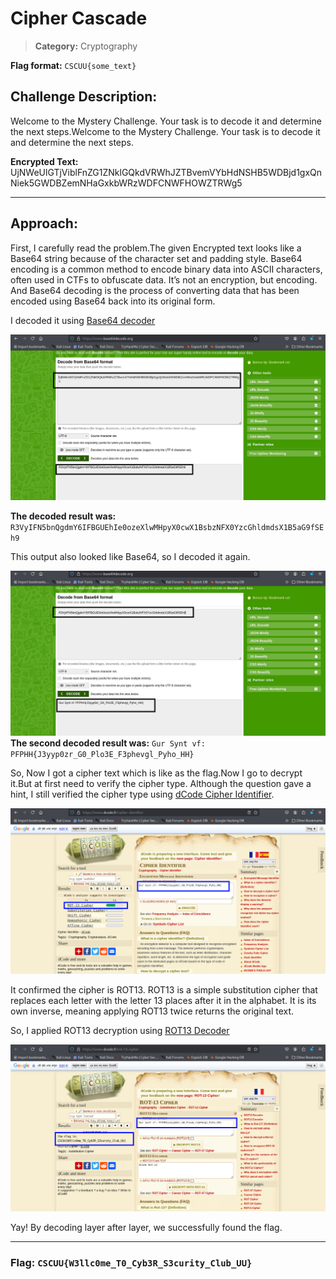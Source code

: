 # Cipher Cascade 
> **Category:** Cryptography

**Flag format:** ``CSCUU{some_text}``

## Challenge Description:

Welcome to the Mystery Challenge. Your task is to decode it and determine the next steps.Welcome to the Mystery Challenge. Your task is to decode it and determine the next steps.

**Encrypted Text:** UjNWeUlGTjViblFnZG1ZNklGQkdVRWhJZTBvemVYbHdNSHB5WDBjd1gxQnNiek5GWDBZemNHaGxkbWRzWDFCNWFHOWZTRWg5


---

## Approach:

First, I carefully read the problem.The given Encrypted text looks like a Base64 string because of the character set and padding style. Base64 encoding is a common method to encode binary data into ASCII characters, often used in CTFs to obfuscate data. It’s not an encryption, but encoding. And Base64 decoding is the process of converting data that has been encoded using Base64 back into its original form.
 

I decoded it using [Base64 decoder](https://www.base64decode.org/)

![First Decode Screenshot](../Image_Folder/cipher_cascade_1.jpg)

  
**The decoded result was:** ``R3VyIFN5bnQgdmY6IFBGUEhIe0ozeXlwMHpyX0cwX1BsbzNFX0YzcGhldmdsX1B5aG9fSEh9``

This output also looked like Base64, so I decoded it again.



![Second Decode Screenshot](../Image_Folder/cipher_cascade_2.jpg)
**The second decoded result was:**  ``Gur Synt vf: PFPHH{J3yyp0zr_G0_Plo3E_F3phevgl_Pyho_HH}``

So, Now I got a cipher text which is like as the flag.Now I go to decrypt it.But at first need to verify the cipher type.
Although the question gave a hint, I still verified the cipher type using [dCode Cipher Identifier](https://www.dcode.fr/cipher-identifier).  


![Cipher Identifier Screenshot](../Image_Folder/cipher_cascade_3.jpg)

It confirmed the cipher is ROT13. 
ROT13 is a simple substitution cipher that replaces each letter with the letter 13 places after it in the alphabet. It is its own inverse, meaning applying ROT13 twice returns the original text.  


So, I applied ROT13 decryption using [ROT13 Decoder](https://www.dcode.fr/rot-13-cipher)

![Final Decode Screenshot](../Image_Folder/cipher_cascade_4.jpg)

Yay! By decoding layer after layer, we successfully found the flag.

---
### Flag: ```CSCUU{W3llc0me_T0_Cyb3R_S3curity_Club_UU}```

